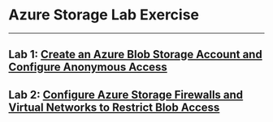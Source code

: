 # Azure Storage Lab Exercise
---

## Lab 1: [Create an Azure Blob Storage Account and Configure Anonymous Access](https://github.com/pankajcloudthat/Deloitte-Specialized-Azure/blob/main/data/create-storage.md)
## Lab 2: [Configure Azure Storage Firewalls and Virtual Networks to Restrict Blob Access](https://github.com/pankajcloudthat/Deloitte-Specialized-Azure/blob/main/data/configure-firewall-rule.md)
